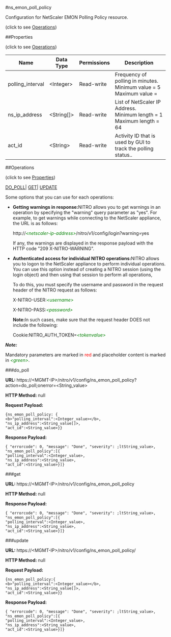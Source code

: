 #ns_emon_poll_policy



Configuration for NetScaler EMON Polling Policy resource.

<span>(click to see [Operations](#operations))</span>



##Properties 

<span>(click to see [Operations](#operations))</span>





<table><thead><tr><th>Name</th><th>Data Type</th><th>Permissions</th><th>Description</th></tr></thead><tbody><tr><td>polling_interval</td><td>&lt;Integer></td><td>Read-write</td><td>Frequency of polling in minutes.<br>Minimum value = 5<br>Maximum value =</td></tr><tr><td>ns_ip_address</td><td>&lt;String[]></td><td>Read-write</td><td>List of NetScaler IP Address.<br>Minimum length = 1<br>Maximum length = 64</td></tr><tr><td>act_id</td><td>&lt;String></td><td>Read-write</td><td>Activity ID that is used by GUI to track the polling status..</td></tr></tbody></table>

##Operations 

<span>(click to see [Properties](#properties))</span>





[DO_POLL](#do)| [GET](#get)| [UPDATE](#update)





Some options that you can use for each operations:

<ul><li><p><b>Getting warnings in response:</b>NITRO allows you to get warnings in an operation by specifying the "warning" query parameter as "yes". For example, to get warnings while connecting to the NetScaler appliance, the URL is as follows:</p><p>http://<span style="color:green;font-style:italic;">&lt;netscaler-ip-address&gt;</span>/nitro/v1/config/login?warning=yes</p><p>If any, the warnings are displayed in the response payload with the HTTP code "209 X-NITRO-WARNING".</p></li><li><p><b>Authenticated access for individual NITRO operations:</b>NITRO allows you to logon to the NetScaler appliance to perform individual operations. You can use this option instead of creating a NITRO session (using the login object) and then using that session to perform all operations,</p><p>To do this, you must specify the username and password in the request header of the NITRO request as follows:</p><p>X-NITRO-USER:<span style="color:green;font-style:italic;">&lt;username&gt;</span></p><p>X-NITRO-PASS:<span style="color:green;font-style:italic;">&lt;password&gt;</span></p><p><b>Note:</b>In such cases, make sure that the request header DOES not include the following:</p><p>Cookie:NITRO_AUTH_TOKEN=<span style="color:green;font-style:italic;">&lt;tokenvalue&gt;</span></p></li></ul>







***Note:*** 

Mandatory parameters are marked in <span style="color:#FF0000;">red</span> and placeholder content is marked in <span style="color:green;font-style:italic">&lt;green&gt;</span>.



###do_poll







<b>URL: </b>https://&lt;MGMT-IP&gt;/nitro/v1/config/ns_emon_poll_policy?action=do_poll;onerror=&lt;String_value&gt;

<b>HTTP Method: </b>null

<b>Request Payload: </b>
```
{ns_emon_poll_policy: {
<b>"polling_interval":<Integer_value></b>,
"ns_ip_address":<String_value[]>,
"act_id":<String_value>}}
```

<b>Response Payload: </b>
```
{ "errorcode": 0, "message": "Done", "severity": ;ltString_value>, "ns_emon_poll_policy":[{
"polling_interval":<Integer_value>,
"ns_ip_address":<String_value>,
"act_id":<String_value>}]}
```







###get







<b>URL: </b>https://&lt;MGMT-IP&gt;/nitro/v1/config/ns_emon_poll_policy

<b>HTTP Method: </b>null

<b>Response Payload: </b>
```
{ "errorcode": 0, "message": "Done", "severity": ;ltString_value>, "ns_emon_poll_policy":[{
"polling_interval":<Integer_value>,
"ns_ip_address":<String_value>,
"act_id":<String_value>}]}
```







###update







<b>URL: </b>https://&lt;MGMT-IP&gt;/nitro/v1/config/ns_emon_poll_policy/

<b>HTTP Method: </b>null

<b>Request Payload: </b>
```
{ns_emon_poll_policy:{
<b>"polling_interval":<Integer_value></b>,
"ns_ip_address":<String_value[]>,
"act_id":<String_value>}}
```

<b>Response Payload: </b>
```
{ "errorcode": 0, "message": "Done", "severity": ;ltString_value>, "ns_emon_poll_policy":[{
"polling_interval":<Integer_value>,
"ns_ip_address":<String_value>,
"act_id":<String_value>}]}
```







